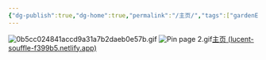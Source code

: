 ```yaml
---
{"dg-publish":true,"dg-home":true,"permalink":"/主页/","tags":["gardenEntry"],"dgPassFrontmatter":true}
---
```


![0b5cc024841accd9a31a7b2daeb0e57b.gif](/img/user/%E9%99%84%E4%BB%B6/0b5cc024841accd9a31a7b2daeb0e57b.gif)
![Pin page 2.gif](/img/user/%E9%99%84%E4%BB%B6/Pin%20page%202.gif)[主页 (lucent-souffle-f399b5.netlify.app)](https://lucent-souffle-f399b5.netlify.app/)